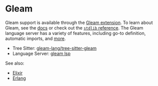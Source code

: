 # Gleam

Gleam support is available through the [Gleam extension](https://github.com/gleam-lang/zed-gleam). To learn about Gleam, see the [docs](https://gleam.run/documentation/) or check out the [`stdlib` reference](https://hexdocs.pm/gleam_stdlib/). The Gleam language server has a variety of features, including go-to definition, automatic imports, and [more](https://gleam.run/language-server/).

- Tree Sitter: [gleam-lang/tree-sitter-gleam](https://github.com/gleam-lang/tree-sitter-gleam)
- Language Server: [gleam lsp](https://github.com/gleam-lang/gleam/tree/main/compiler-core/src/language_server)

See also:

- [Elixir](./elixir.md)
- [Erlang](./erlang.md)
